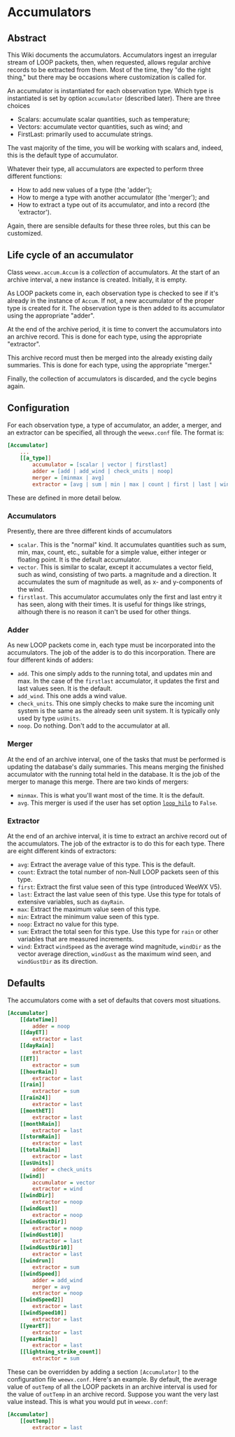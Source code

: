 # Accumulators

## Abstract

This Wiki documents the accumulators. Accumulators ingest an irregular stream of LOOP packets,
then, when requested, allows regular archive records to be extracted from them. Most of the time,
they "do the right thing," but there may be occasions where customization is called for.

An accumulator is instantiated for each observation type. Which type is instantiated is set
by option `accumulator` (described later). There are three choices

- Scalars: accumulate scalar quantities, such as temperature;
- Vectors: accumulate vector quantities, such as wind; and
- FirstLast: primarily used to accumulate strings.

The vast majority of the time, you will be working with scalars and, indeed, this is the
default type of accumulator.

Whatever their type, all accumulators are expected to perform three different functions:
- How to add new values of a type (the 'adder');
- How to merge a type with another accumulator (the 'merger'); and
- How to extract a type out of its accumulator, and into a record (the 'extractor').

Again, there are sensible defaults for these three roles, but this can be customized.

## Life cycle of an accumulator

Class `weewx.accum.Accum` is a *collection* of accumulators. At the start of an archive interval, a
new instance is created. Initially, it is empty.

As LOOP packets come in, each observation type is checked to see if it's already in the instance of
`Accum`. If not, a new accumulator of the proper type is created for it. The observation type is
then added to its accumulator using the appropriate "adder".

At the end of the archive period, it is time to convert the accumulators into an archive record.
This is done for each type, using the appropriate "extractor".

This archive record must then be merged into the already existing daily summaries. This is done
for each type, using the appropriate "merger."

Finally, the collection of accumulators is discarded, and the cycle begins again.
 
## Configuration
For each observation type, a type of accumulator, an adder, a merger, and an extractor can be
specified, all through the `weewx.conf` file. The format is:

```ini
[Accumulator]
    ...
    [[a_type]]
        accumulator = [scalar | vector | firstlast]
        adder = [add | add_wind | check_units | noop]
        merger = [minmax | avg]
        extractor = [avg | sum | min | max | count | first | last | wind | noop]
```

These are defined in more detail below.

### Accumulators
Presently, there are three different kinds of accumulators

- `scalar`. This is the "normal" kind. It accumulates quantities such as sum, min, max, count,
etc., suitable for a simple value, either integer or floating point. It is the default accumulator.
- `vector`. This is similar to scalar, except it accumulates a vector field, such as wind,
consisting of two parts. a magnitude and a direction. It accumulates the sum of magnitude as well,
as x- and y-components of the wind. 
- `firstlast`. This accumulator accumulates only the first and last entry it has seen, along with
their times. It is useful for things like strings, although there is no reason it can't be used for
other things.
 
### Adder
As new LOOP packets come in, each type must be incorporated into the accumulators. The job of the
adder is to do this incorporation.  There are four different kinds of adders:

- `add`. This one simply adds to the running total, and updates min and max. In the case of the
`firstlast` accumulator, it updates the first and last values seen. It is the default.
- `add_wind`. This one adds a wind value.
- `check_units`. This one simply checks to make sure the incoming unit system is the same as the
already seen unit system. It is typically only used by type `usUnits`.
- `noop`. Do nothing. Don't add to the accumulator at all.

### Merger
At the end of an archive interval, one of the tasks that must be performed is updating the
database's daily summaries. This means merging the finished accumulator with the running total held
in the database. It is the job of the merger to manage this merge. There are two kinds of mergers:

- `minmax`. This is what you'll want most of the time. It is the default.
- `avg`. This merger is used if the user has set option [`loop_hilo`](http://www.weewx.com/docs/usersguide.htm#StdArchive) to `False`.

### Extractor

At the end of an archive interval, it is time to extract an archive record out of the accumulators.
The job of the extractor is to do this for each type. There are eight different kinds of
extractors:

- `avg`: Extract the average value of this type. This is the default.
- `count`: Extract the total number of non-Null LOOP packets seen of this type.
- `first`: Extract the first value seen of this type (introduced WeeWX V5).
- `last`: Extract the last value seen of this type. Use this type for totals of extensive 
  variables, such as `dayRain`.
- `max`: Extract the maximum value seen of this type.
- `min`: Extract the minimum value seen of this type.
- `noop`: Extract no value for this type.
- `sum`: Extract the total seen for this type. Use this type for `rain` or other  variables that 
  are measured increments.
- `wind`: Extract `windSpeed` as the average wind magnitude, `windDir` as the vector average
  direction, `windGust` as the maximum wind seen, and `windGustDir` as its direction.

## Defaults
The accumulators come with a set of defaults that covers most situations.

```ini
[Accumulator]
    [[dateTime]]
        adder = noop
    [[dayET]]
        extractor = last
    [[dayRain]]
        extractor = last
    [[ET]]
        extractor = sum
    [[hourRain]]
        extractor = last
    [[rain]]
        extractor = sum
    [[rain24]]
        extractor = last
    [[monthET]]
        extractor = last
    [[monthRain]]
        extractor = last
    [[stormRain]]
        extractor = last
    [[totalRain]]
        extractor = last
    [[usUnits]]
        adder = check_units
    [[wind]]
        accumulator = vector
        extractor = wind
    [[windDir]]
        extractor = noop
    [[windGust]]
        extractor = noop
    [[windGustDir]]
        extractor = noop
    [[windGust10]]
        extractor = last
    [[windGustDir10]]
        extractor = last
    [[windrun]]
        extractor = sum
    [[windSpeed]]
        adder = add_wind
        merger = avg
        extractor = noop
    [[windSpeed2]]
        extractor = last
    [[windSpeed10]]
        extractor = last
    [[yearET]]
        extractor = last
    [[yearRain]]
        extractor = last
    [[lightning_strike_count]]
        extractor = sum
```  

These can be overridden by adding a section `[Accumulator]` to the configuration file `weewx.conf`.
Here's an example. By default, the average value of `outTemp` of all the LOOP packets in an archive
interval is used for the value of `outTemp` in an archive record. Suppose you want the very last
value instead. This is what you would put in `weewx.conf`:

```ini
[Accumulator]
    [[outTemp]]
        extractor = last
``` 